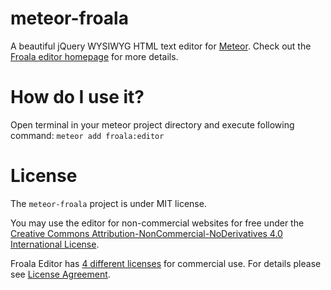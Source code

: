 meteor-froala
=============

A beautiful jQuery WYSIWYG HTML text editor for [Meteor](https://github.com/meteor/meteor).
Check out the [Froala editor homepage](https://editor.froala.com/) for more details.


How do I use it?
================

Open terminal in your meteor project directory and execute following command: `meteor add froala:editor`


License
=======

The `meteor-froala` project is under MIT license.

You may use the editor for non-commercial websites for free under the [Creative Commons Attribution-NonCommercial-NoDerivatives 4.0 International License](http://creativecommons.org/licenses/by-nc-nd/4.0/).

Froala Editor has [4 different licenses](http://editor.froala.com/download/) for commercial use.
For details please see [License Agreement](http://editor.froala.com/license).

